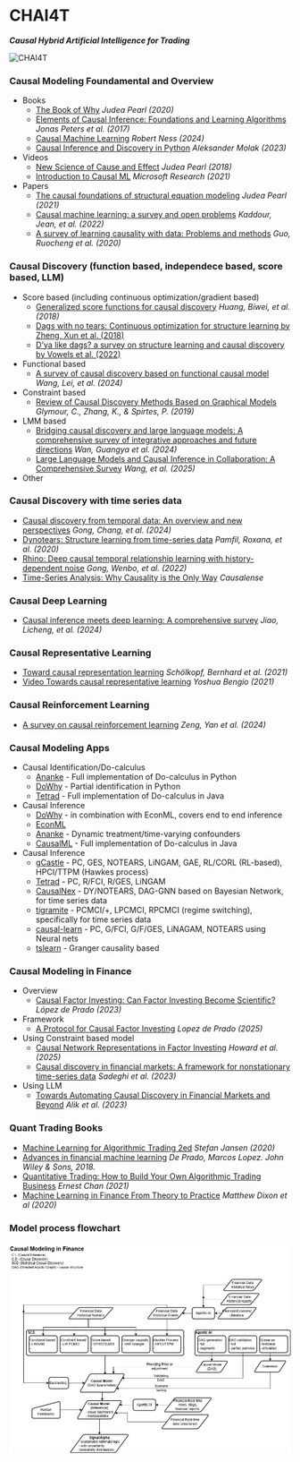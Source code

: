 # CHAI4T
***Causal Hybrid Artificial Intelligence for Trading***

![CHAI4T](https://github.com/user-attachments/assets/2bb7c862-4339-457f-9f16-1aafd89bd475)

### Causal Modeling Foundamental and Overview
- Books
  - [The Book of Why](https://www.amazon.ca/Book-Why-Science-Cause-Effect/dp/1541698967/ref=sr_1_1?crid=1OFQ6OH1HP0KZ&keywords=the+book+of+why&qid=1673832347&sprefix=the+book+of+why%2Caps%2C133&sr=8-1) *Judea Pearl (2020)*
  - [Elements of Causal Inference: Foundations and Learning Algorithms](https://www.amazon.ca/Elements-Causal-Inference-Foundations-Algorithms/dp/0262037319/ref=sr_1_2?crid=1TPOV4CZPTBM0&dib=eyJ2IjoiMSJ9.mKKIWrdHIINP3xMjfNgyHEbt9UnkNqYWjY9qTSl6-Y0iqKEmhFwdSC7CmOczaHlD.5Npmz6JaZkw6tvi7JB26SwsGncnt2BvpkTrvk8e4hpw&dib_tag=se&keywords=Causal+Inference+and+Discovery+in+Python&qid=1750385335&sprefix=causal+inference+and+discovery+in+python+%2Caps%2C49&sr=8-2) *Jonas Peters et al. (2017)*
  - [Causal Machine Learning](https://www.manning.com/books/causal-machine-learning) *Robert Ness (2024)*
  - [Causal Inference and Discovery in Python](https://www.amazon.ca/Causal-Inference-Discovery-Python-learning/dp/1804612987/ref=sr_1_1?crid=1TPOV4CZPTBM0&dib=eyJ2IjoiMSJ9.mKKIWrdHIINP3xMjfNgyHEbt9UnkNqYWjY9qTSl6-Y0iqKEmhFwdSC7CmOczaHlD.5Npmz6JaZkw6tvi7JB26SwsGncnt2BvpkTrvk8e4hpw&dib_tag=se&keywords=Causal+Inference+and+Discovery+in+Python&qid=1750385244&sprefix=causal+inference+and+discovery+in+python+%2Caps%2C49&sr=8-1) *Aleksander Molak (2023)*
- Videos
  - [New Science of Cause and Effect](https://www.youtube.com/watch?v=ZaPV1OSEpHw&list=PLzERW_Obpmv-8z4cjUpUC1ciUIFHkAMSR&index=3) *Judea Pearl (2018)*
  - [Introduction to Causal ML](https://www.youtube.com/watch?v=7Zr6_Gdd0fo&list=PLD7HFcN7LXRf9cqPMGU2N6PLhDk2d6V5M&index=2) *Microsoft Research (2021)*
- Papers
  - [The causal foundations of structural equation modeling](http://ftp.cs.ucla.edu/pub/stat_ser/r370.pdf)  *Judea Pearl (2021)*
  - [Causal machine learning: a survey and open problems](https://arxiv.org/abs/2206.15475) *Kaddour, Jean, et al. (2022)*
  - [A survey of learning causality with data: Problems and methods](https://arxiv.org/pdf/1809.09337) *Guo, Ruocheng et al. (2020)*

### Causal Discovery (function based, independece based, score based, LLM)
- Score based (including continuous optimization/gradient based)
  - [Generalized score functions for causal discovery](https://dl.acm.org/doi/abs/10.1145/3219819.3220104) *Huang, Biwei, et al. (2018)*
  - [Dags with no tears: Continuous optimization for structure learning by Zheng, Xun et al. (2018)](https://arxiv.org/pdf/1803.01422)
  - [D’ya like dags? a survey on structure learning and causal discovery by Vowels et al. (2022)](https://spaces-cdn.owlstown.com/blobs/zc0dpw536od33iswa8v398t3libh)
- Functional based
  - [A survey of causal discovery based on functional causal model](https://www.sciencedirect.com/science/article/abs/pii/S0952197624004160) *Wang, Lei, et al. (2024)*
- Constraint based
  - [Review of Causal Discovery Methods Based on Graphical Models](https://www.frontiersin.org/journals/genetics/articles/10.3389/fgene.2019.00524/full) *Glymour, C., Zhang, K., & Spirtes, P. (2019)*
- LMM based
  - [Bridging causal discovery and large language models: A comprehensive survey of integrative approaches and future directions](https://arxiv.org/pdf/2402.11068) *Wan, Guangya et al. (2024)*
  - [Large Language Models and Causal Inference in Collaboration: A Comprehensive Survey](https://arxiv.org/pdf/2403.09606) *Wang, et al. (2025)*
- Other

### Causal Discovery with time series data
- [Causal discovery from temporal data: An overview and new perspectives](https://dl.acm.org/doi/pdf/10.1145/3705297) *Gong, Chang, et al. (2024)*
- [Dynotears: Structure learning from time-series data](https://arxiv.org/abs/2002.00498) *Pamfil, Roxana, et al. (2020)*
- [Rhino: Deep causal temporal relationship learning with history-dependent noise](https://arxiv.org/abs/2210.14706) *Gong, Wenbo, et al. (2022)*
- [Time-Series Analysis: Why Causality is the Only Way](https://www.causalens.com/blog/time-series-analysis-why-causality-is-the-only-way/) *Causalense*
  
### Causal Deep Learning
- [Causal inference meets deep learning: A comprehensive survey](https://pmc.ncbi.nlm.nih.gov/articles/PMC11384545/pdf/research.0467.pdf) *Jiao, Licheng, et al. (2024)*

### Causal Representative Learning
- [Toward causal representation learning](https://arxiv.org/pdf/2102.11107.pdf) *Schölkopf, Bernhard et al. (2021)*
- [Video Towards causal representative learning](https://www.youtube.com/watch?v=rKZJ0TJWvTk) *Yoshua Bengio (2021)*

### Causal Reinforcement Learning
- [A survey on causal reinforcement learning](https://arxiv.org/pdf/2302.05209) *Zeng, Yan et al. (2024)*

### Causal Modeling Apps
- Causal Identification/Do-calculus
  - [Ananke](https://ananke.readthedocs.io/en/latest/index.html) - Full implementation of Do-calculus in Python
  - [DoWhy](https://github.com/py-why/dowhy) - Partial identification in Python
  - [Tetrad](https://www.cmu.edu/dietrich/philosophy/tetrad/) - Full implementation of Do-calculus in Java
- Causal Inference
  - [DoWhy](https://github.com/py-why/dowhy) - in combination with EconML, covers end to end inference
  - [EconML](https://github.com/py-why/econml)
  - [Ananke](https://ananke.readthedocs.io/en/latest/index.html) - Dynamic treatment/time-varying confounders
  - [CausalML](https://causalml.readthedocs.io/en/latest/about.html) - Full implementation of Do-calculus in Java
- Causal Inference
  - [gCastle](https://github.com/huawei-noah/trustworthyAI/tree/master/gcastle) - PC, GES, NOTEARS, LiNGAM, GAE, RL/CORL (RL-based), HPCI/TTPM (Hawkes process)
  - [Tetrad](https://www.cmu.edu/dietrich/philosophy/tetrad/) - PC, R/FCI, R/GES, LiNGAM
  - [CausalNex](https://github.com/mckinsey/causalnex/) - DY/NOTEARS, DAG-GNN based on Bayesian Network, for time series data
  - [tigramite](https://github.com/jakobrunge/tigramite) - PCMCI/+, LPCMCI, RPCMCI (regime switching), specifically for time series data
  - [causal-learn](https://github.com/py-why/causal-learn) - PC, G/FCI, G/F/GES, LiNAGAM, NOTEARS using Neural nets
  - [tslearn](https://github.com/tslearn-team/tslearn/blob/main/README.md) - Granger causality based
    
### Causal Modeling in Finance
- Overview
  - [Causal Factor Investing: Can Factor Investing Become Scientific? ](https://papers.ssrn.com/sol3/papers.cfm?abstract_id=4205613) *López de Prado (2023)*
- Framework
  - [A Protocol for Causal Factor Investing](https://papers.ssrn.com/sol3/papers.cfm?abstract_id=5277078) *Lopez de Prado (2025)*
- Using Constraint based model
  - [Causal Network Representations in Factor Investing](https://onlinelibrary.wiley.com/doi/epdf/10.1002/isaf.70001) *Howard et al. (2025)*
  - [Causal discovery in financial markets: A framework for nonstationary time-series data](https://arxiv.org/abs/2312.17375) *Sadeghi et al. (2023)*
- Using LLM
  - [Towards Automating Causal Discovery in Financial Markets and Beyond](https://papers.ssrn.com/sol3/papers.cfm?abstract_id=4679414) *Alik et al. (2023)*

### Quant Trading Books
- [Machine Learning for Algorithmic Trading 2ed](https://www.amazon.ca/Machine-Learning-Algorithmic-Trading-alternative/dp/1839217715/ref=sr_1_5?crid=1WKCFI3B1XERF&keywords=machine+learning+for+trading&qid=1673834200&sprefix=machine+learning+for+trading%2Caps%2C116&sr=8-5) *Stefan Jansen (2020)*
- [Advances in financial machine learning](https://www.amazon.ca/Advances-Financial-Machine-Learning-Marcos/dp/1119482089/?_encoding=UTF8&pd_rd_w=srIIn&content-id=amzn1.sym.dbec2bc2-8bcf-4dc6-b4cd-0a11cd6e5d70&pf_rd_p=dbec2bc2-8bcf-4dc6-b4cd-0a11cd6e5d70&pf_rd_r=136-9382348-2538712&pd_rd_wg=BGhaZ&pd_rd_r=e37e979e-b9d2-45b1-bf54-f18ab28a126b&ref_=aufs_ap_sc_dsk) *De Prado, Marcos Lopez. John Wiley & Sons, 2018.*
- [Quantitative Trading: How to Build Your Own Algorithmic Trading Business](https://www.amazon.ca/Quantitative-Trading-Build-Algorithmic-Business/dp/1119800064/ref=pd_bxgy_img_sccl_1/134-0034359-5120134?pd_rd_w=jcpBa&content-id=amzn1.sym.17b2b149-58e2-4824-ba79-851c5f351fdc&pf_rd_p=17b2b149-58e2-4824-ba79-851c5f351fdc&pf_rd_r=592XE7GZ2HW2SWRRTQ5Z&pd_rd_wg=lFwiw&pd_rd_r=c2153cfc-c24a-4611-8308-100492d98404&pd_rd_i=1119800064&psc=1) *Ernest Chan (2021)*
- [Machine Learning in Finance From Theory to Practice](https://www.amazon.ca/Machine-Learning-Finance-Theory-Practice/dp/3030410676/ref=sr_1_13?crid=1WKCFI3B1XERF&keywords=machine+learning+for+trading&qid=1673834200&sprefix=machine+learning+for+trading%2Caps%2C116&sr=8-13) *Matthew Dixon et al (2020)*

### Model process flowchart
![flowchart](https://github.com/johnli100/Chai4T/blob/main/Causal%20Modeling%20v0.1.jpg)

